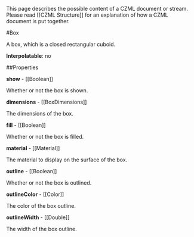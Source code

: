 This page describes the possible content of a CZML document or stream.  Please read [[CZML Structure]] for an explanation of how a CZML document is put together.

#Box

A box, which is a closed rectangular cuboid.

**Interpolatable**: no

##Properties

**show** - [[Boolean]]

Whether or not the box is shown.


**dimensions** - [[BoxDimensions]]

The dimensions of the box.


**fill** - [[Boolean]]

Whether or not the box is filled.


**material** - [[Material]]

The material to display on the surface of the box.


**outline** - [[Boolean]]

Whether or not the box is outlined.


**outlineColor** - [[Color]]

The color of the box outline.


**outlineWidth** - [[Double]]

The width of the box outline.


